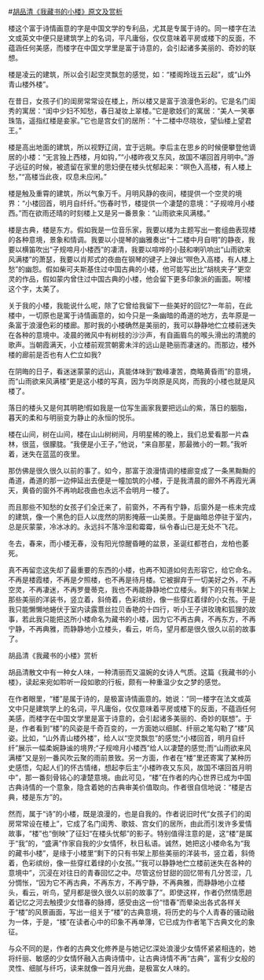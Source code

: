 #[胡品清《我藏书的小楼》原文及赏析](https://www.vrrw.net/wx/8754.html)

楼这个富于诗情画意的字是中国文学的专利品，尤其是专属于诗的。同一楼字在法文或英文中便只是建筑学上的名词，平凡庸俗，仅仅意味着平房或楼下的反面，不蕴涵任何美感，而楼字在中国文学里是富于诗意的，会引起诸多美丽的、奇妙的联想。

楼是凌云的建筑，所以会引起空灵飘忽的感觉，如：“楼阁玲珑五云起”，或“山外青山楼外楼”。

在昔日，女孩子们的闺房常常设在楼上，所以楼又是富于浪漫色彩的。它是名门闺秀的寓居：“闺中少妇不知愁，春日凝妆上翠楼。”它是歌妓们的寓居：“美人一笑搴珠箔，遥指红楼是妾家。”它也是宫女们的居所：“十二楼中尽晓妆，望仙楼上望君王。”

楼是高出地面的建筑，所以视野辽阔，宜于远眺。李后主在思乡的时候便攀登他谪居的小楼：“无言独上西楼，月如钩，”“小楼昨夜又东风，故国不堪回首月明中。”游子远征的时候，被遗留在家里的思妇便在楼头忧郁起来：“暝色入高楼，有人楼上愁，”“高楼当此夜，叹息未应闲。”



楼是触及重霄的建筑，所以气象万千。月明风静的夜间，楼提供一个空灵的境界：“小楼回首，明月自纤纤。”伤春时节，楼提供一个凄楚的意境：“子规啼月小楼西。”而在欲雨还晴的时刻楼上又是另一番景象：“山雨欲来风满楼。”

楼是古典，楼是东方。假如我是一位音乐家，我要以楼为主题写出一套组曲表现楼的各种意境，景象和情调。我要以小提琴的幽雅奏出“十二楼中月自明”的静夜，我要以横笛吹出“子规啼月小楼西”的凄清，我要以喧哗的小鼓和喇叭响出“山雨欲来风满楼”的萧瑟，我要以肖邦式的夜曲在钢琴的键子上弹出“暝色入高楼，有人楼上愁”的幽怨。假如柴可夫斯基住过中国古典的小楼，他可能写出比“胡桃夹子”更空灵的作品，假如蒙内曾住过中国古典的小楼，他会留下更多印象派的画面。啊!楼这个字，太美了。

关于我的小楼，我能说什么呢，除了它曾给我留下一些美好的回忆?一年前，在此楼中，一切原也是寓于诗情画意的，如今只是一条幽暗的甬道的地方，去年原是一条富于浪漫色彩的楼廊。那时我的小楼确然是美丽的，我可以静静地伫立楼前迷失在各种的意境中。凌晨的微风中有树枝的沙沙声，有自画眉鸟的喉头滑出的清脆的歌声。当朝霞满天，小立楼前观赏朝雾未泮的远山是艳丽而凄迷的。而那边，楼外楼的廊前是否也有人伫立如我?

在阴晦的日子，看迷迷蒙蒙的远山，真能体味到“数峰凄苦，商略黄昏雨”的意境，而“山雨欲来风满楼”更是这小楼的写真，因为华岗原是风岗，而我的小楼也就是风楼了。

落日的楼头又是何其明艳!假如我是一位写生画家我要把远山的紫，落日的胭脂，暮天的柔和与明丽变为静止的永恒的悦乐。

楼在山间，树在山间，楼在山山树树间，月明星稀的晚上，我们总爱看那一片森林，很蓝，很朦胧。“我便是小王子，”他说，“来自那星，那最微小的一颗。”我听着，迷失在蓝蓝的夜里。

那仿佛是很久很久以前的事了。如今，那富于浪漫情调的楼廊变成了一条黑黝黝的甬道，甬道的那一边伸延出去便是一幢加筑的小楼，于是我清晨的廊外不再霞光满天，黄昏的窗外不再响起夜曲也永远不会明月一楼了。

而且那些不知愁的女孩子们全迁来了，前窗外，不再有宁静，后窗外是一栋未完成的建筑，像一个黑色的巨人以庞然的阴影掩蔽一山美景。于是幽暗总停驻于室内，总是灰蒙蒙，冷冰冰的。永远抖不落冷湿和霉霉，纵令春山已是无处不飞花。

冬去，春来，而小楼无春，没有阳光惊醒昏睡的盆景，圣诞红都苍白，龙柏也萎死。

真不再留恋这失却了最重要的东西的小楼，也再不知道如何去形容它，给它命名。不再是楼霞楼，不再是夕照楼，也不再是待月楼。它被摒弃于一切美好之外，不再空灵，不再凄迷，不再罗曼蒂克，我也不再能静静地伫立楼头。剩下的只有书架上那些美丽的洋装书，竖立着，斜倚着，色彩缤纷，像一些穿红着绿的小女孩。于是我只能懒懒地蜷伏于室内读露薏丝拉贝香艳的十四行，听小王子讲玫瑰和狐狸的故事，若此我只能把这所小楼命名为藏书的小楼，因为它不再古典，不再东方，不再宁静，不再典雅，而静静地小立楼头，看云，听鸟，望月都是很久很久以前的故事了。

胡品清《我藏书的小楼》赏析

胡品清散文中有一种女人味，一种清丽而又温婉的女诗人气质。这篇《我藏书的小楼》，读起来宛如聆听一段如歌的行板，颇有一种重温少女之梦的感觉。

在作者眼里，“楼”是属于诗的，是极富诗情画意的。她说：“同一楼字在法文或英文中只是建筑学上的名词，平凡庸俗，仅仅意味着平房或楼下的反面，不蕴涵任何美感，而楼字在中国文学里是富于诗意的，会引起诸多美丽的、奇妙的联想”。于是，作者看到“楼”的风姿是千奇百变的，一方面她以细腻、纤丽之笔勾勒了“楼”风姿。比如，“山外青山楼外楼”，给人以“空灵飘忽”的感觉;“小楼回首，明月自纤纤”展示一幅柔婉静谧的境界;“子规啼月小楼西”给人以凄楚的感觉;而“山雨欲来风满楼”又是别一番风吹云聚的雨前景致。另一方面，作者在“楼”里还寄寓了某种历史感悟，勾起人们的怀古情绪，想起李后主“小楼昨夜又东风，故国不堪回首月明中”，那一番刻骨铭心的凄楚意境。由此可见，“楼”在作者的内心世界已成为中国古典诗情的一个意象，隐含着她的古典审美价值取向。作者很自信地说：“楼是古典，楼是东方”的。

然而，属于“诗”的小楼，既是浪漫的，也是自我的。作者说旧时代“女孩子们的闺房常常设在楼上”，它成了名门闺秀、歌妓、宫女们的居所，由此而引发许多爱情故事，“楼”也“倒映”了征妇“在楼头忧郁”的影子。特别值得注意的是，这“楼”是属于“我”的，“盛满”作家自我的少女情怀，秋日私语。诚然，她把这小楼命名为“我的藏书小楼”，是缘于小楼里“剩下的只有书架上那些美丽的洋装书，竖立着，斜倚着，色彩缤纷，像一些穿红着绿的小女孩。”“我可以静静地伫立楼前迷失在各种的意境中”，沉浸在对往日的青春回忆之中。尽管这份甘甜的回忆带有几分苦涩，几分惆怅，“因为它不再古典，不再东方，不再宁静，不再典雅，而静静地小立楼头，看云，听鸟，望月都是很久很久以前的故事了”。即使这样，作者仍然情愿趟着记忆之河去触摸少女惜春的脉搏，感受由这一份“惜春”而晕染出各式各样关于“楼”的风景画面，写出一组关于“楼”的古典意境，将历史的与个人青春的骚动融为一体，于是，“楼”在读者心中的印象不再单薄，它已成为作者笔下古典文化的象征。

与众不同的是，作者的古典文化修养是与她记忆深处浪漫少女情怀紧紧相连的，她将纤丽、敏感的少女情怀融入古典诗情中，让古典诗情不再“古典”，富有少女般的灵性、细腻与纤巧，读来就像一首月光曲，是极富女人味的。

